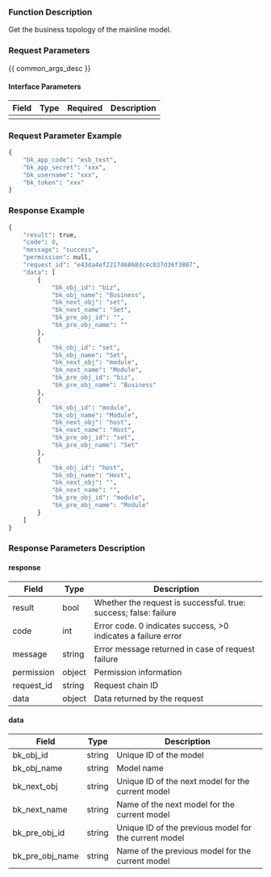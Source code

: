 ### Function Description

Get the business topology of the mainline model.

### Request Parameters

{{ common_args_desc }}

#### Interface Parameters

| Field | Type | Required | Description |
| ----- | ---- | -------- | ----------- |
|       |      |          |             |

### Request Parameter Example

```python
{
    "bk_app_code": "esb_test",
    "bk_app_secret": "xxx",
    "bk_username": "xxx",
    "bk_token": "xxx"
}
```

### Response Example

```python
{
    "result": true,
    "code": 0,
    "message": "success",
    "permission": null,
    "request_id": "e43da4ef221746868dc4c837d36f3807",
    "data": [
        {
            "bk_obj_id": "biz",
            "bk_obj_name": "Business",
            "bk_next_obj": "set",
            "bk_next_name": "Set",
            "bk_pre_obj_id": "",
            "bk_pre_obj_name": ""
        },
        {
            "bk_obj_id": "set",
            "bk_obj_name": "Set",
            "bk_next_obj": "module",
            "bk_next_name": "Module",
            "bk_pre_obj_id": "biz",
            "bk_pre_obj_name": "Business"
        },
        {
            "bk_obj_id": "module",
            "bk_obj_name": "Module",
            "bk_next_obj": "host",
            "bk_next_name": "Host",
            "bk_pre_obj_id": "set",
            "bk_pre_obj_name": "Set"
        },
        {
            "bk_obj_id": "host",
            "bk_obj_name": "Host",
            "bk_next_obj": "",
            "bk_next_name": "",
            "bk_pre_obj_id": "module",
            "bk_pre_obj_name": "Module"
        }
    ]
}
```

### Response Parameters Description

#### response

| Field       | Type   | Description                                                  |
| ---------- | ------ | ------------------------------------------------------------ |
| result     | bool   | Whether the request is successful. true: success; false: failure |
| code       | int    | Error code. 0 indicates success, >0 indicates a failure error |
| message    | string | Error message returned in case of request failure            |
| permission | object | Permission information                                       |
| request_id | string | Request chain ID                                             |
| data       | object | Data returned by the request                                 |

#### data

| Field               | Type   | Description                                           |
| ------------------- | ------ | ----------------------------------------------------- |
| bk_obj_id           | string | Unique ID of the model                                |
| bk_obj_name         | string | Model name                                            |
| bk_next_obj         | string | Unique ID of the next model for the current model     |
| bk_next_name        | string | Name of the next model for the current model          |
| bk_pre_obj_id       | string | Unique ID of the previous model for the current model |
| bk_pre_obj_name     | string | Name of the previous model for the current model      |
